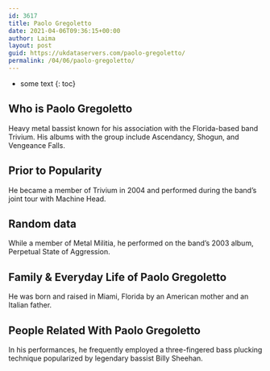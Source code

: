 ```yaml
---
id: 3617
title: Paolo Gregoletto
date: 2021-04-06T09:36:15+00:00
author: Laima
layout: post
guid: https://ukdataservers.com/paolo-gregoletto/
permalink: /04/06/paolo-gregoletto/
---
```


* some text
{: toc}


## Who is Paolo Gregoletto
                  
                  
                  
Heavy metal bassist known for his association with the Florida-based band Trivium. His albums with the group include Ascendancy, Shogun, and Vengeance Falls.
                  
              
            
              
            
                
                
                
## Prior to Popularity
                  
                  
                  
He became a member of Trivium in 2004 and performed during the band&#8217;s joint tour with Machine Head.
                  
              
            
              
            
                
                
                
## Random data
                  
                  
                  
While a member of Metal Militia, he performed on the band&#8217;s 2003 album, Perpetual State of Aggression.
                  
              
            
              
            
                
                
                
## Family & Everyday Life of Paolo Gregoletto
                  
                  
                  
He was born and raised in Miami, Florida by an American mother and an Italian father.
                  
              
            
              
            
                
                
                
## People Related With Paolo Gregoletto
                  
                  
                  
In his performances, he frequently employed a three-fingered bass plucking technique popularized by legendary bassist Billy Sheehan.
                  
              
            
              
            
                
              
            
              
              
            
            
              
            
          
          
          